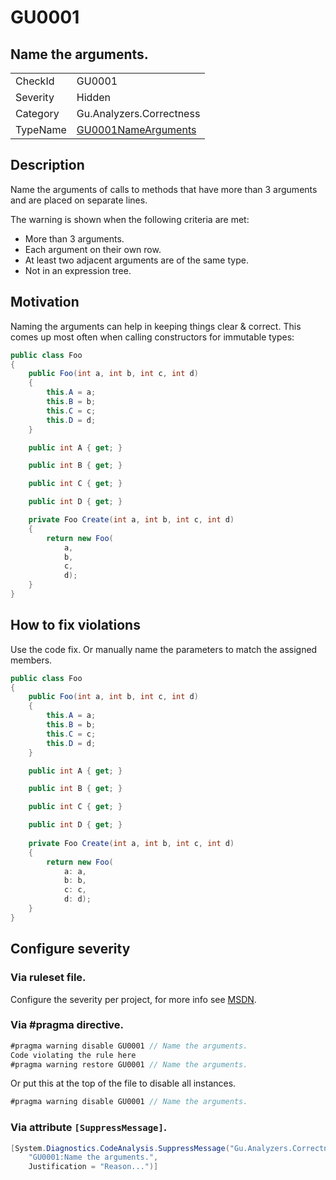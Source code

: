 # GU0001
## Name the arguments.

<!-- start generated table -->
<table>
<tr>
  <td>CheckId</td>
  <td>GU0001</td>
</tr>
<tr>
  <td>Severity</td>
  <td>Hidden</td>
</tr>
<tr>
  <td>Category</td>
  <td>Gu.Analyzers.Correctness</td>
</tr>
<tr>
  <td>TypeName</td>
  <td><a href="https://github.com/JohanLarsson/Gu.Analyzers/blob/master/Gu.Analyzers.Analyzers/GU0001NameArguments.cs">GU0001NameArguments</a></td>
</tr>
</table>
<!-- end generated table -->

## Description

Name the arguments of calls to methods that have more than 3 arguments and are placed on separate lines.

The warning is shown when the following criteria are met:
- More than 3 arguments.
- Each argument on their own row.
- At least two adjacent arguments are of the same type.
- Not in an expression tree.

## Motivation

Naming the arguments can help in keeping things clear & correct.
This comes up most often when calling constructors for immutable types:

```C#
public class Foo
{
    public Foo(int a, int b, int c, int d)
    {
        this.A = a;
        this.B = b;
        this.C = c;
        this.D = d;
    }

    public int A { get; }

    public int B { get; }

    public int C { get; }

    public int D { get; }

	private Foo Create(int a, int b, int c, int d)
    {
        return new Foo(
		    a, 
			b, 
			c, 
			d);
    }
}
```

## How to fix violations

Use the code fix.
Or manually name the parameters to match the assigned members.

```C#
public class Foo
{
    public Foo(int a, int b, int c, int d)
    {
        this.A = a;
        this.B = b;
        this.C = c;
        this.D = d;
    }

    public int A { get; }

    public int B { get; }

    public int C { get; }

    public int D { get; }
	
	private Foo Create(int a, int b, int c, int d)
    {
        return new Foo(
		    a: a, 
			b: b, 
			c: c, 
			d: d);
    }
}
```

<!-- start generated config severity -->
## Configure severity

### Via ruleset file.

Configure the severity per project, for more info see [MSDN](https://msdn.microsoft.com/en-us/library/dd264949.aspx).

### Via #pragma directive.
```C#
#pragma warning disable GU0001 // Name the arguments.
Code violating the rule here
#pragma warning restore GU0001 // Name the arguments.
```

Or put this at the top of the file to disable all instances.
```C#
#pragma warning disable GU0001 // Name the arguments.
```

### Via attribute `[SuppressMessage]`.

```C#
[System.Diagnostics.CodeAnalysis.SuppressMessage("Gu.Analyzers.Correctness", 
    "GU0001:Name the arguments.", 
    Justification = "Reason...")]
```
<!-- end generated config severity -->